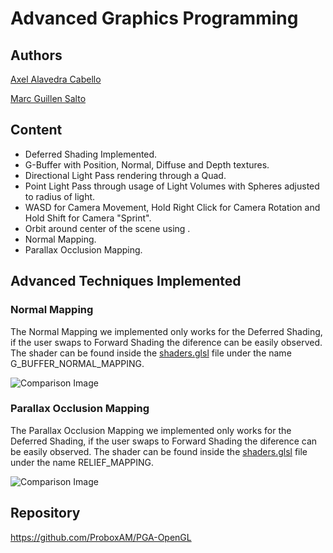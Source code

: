 # Advanced Graphics Programming
## Authors
[Axel Alavedra Cabello](https://github.com/AxelAlavedra)

[Marc Guillen Salto](https://github.com/Marcgs96)

## Content
* Deferred Shading Implemented.
* G-Buffer with Position, Normal, Diffuse and Depth textures.
* Directional Light Pass rendering through a Quad.
* Point Light Pass through usage of Light Volumes with Spheres adjusted to radius of light.
* WASD for Camera Movement, Hold Right Click for Camera Rotation and Hold Shift for Camera "Sprint".
* Orbit around center of the scene using .
* Normal Mapping.
* Parallax Occlusion Mapping.

## Advanced Techniques Implemented
### Normal Mapping
The Normal Mapping we implemented only works for the Deferred Shading, if the user swaps to Forward Shading the diference can be easily observed.
The shader can be found inside the [shaders.glsl](https://github.com/ProboxAM/PGA-OpenGL/blob/main/Engine/WorkingDir/shaders.glsl) file under the name G_BUFFER_NORMAL_MAPPING.

![Comparison Image](/images/normalMapping.png)

### Parallax Occlusion Mapping
The Parallax Occlusion Mapping we implemented only works for the Deferred Shading, if the user swaps to Forward Shading the diference can be easily observed.
The shader can be found inside the [shaders.glsl](https://github.com/ProboxAM/PGA-OpenGL/blob/main/Engine/WorkingDir/shaders.glsl) file under the name RELIEF_MAPPING.

![Comparison Image](/images/parallaxOcclusionMapping.png)

## Repository
https://github.com/ProboxAM/PGA-OpenGL
